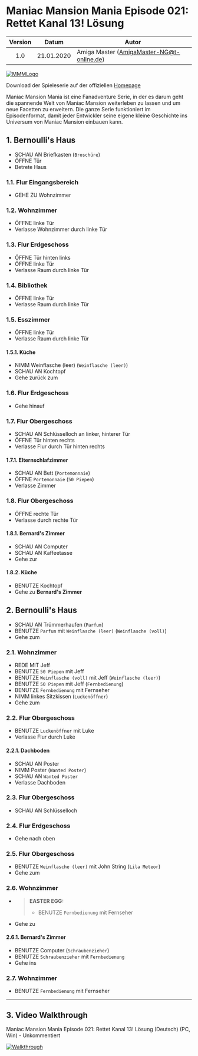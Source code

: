 # Maniac Mansion Mania Episode 021: Rettet Kanal 13! Lösung

| Version | Datum      | Autor                                     |
|:-------:|------------|-------------------------------------------|
|  1.0    | 21.01.2020 | Amiga Master (AmigaMaster-NG@t-online.de) |

[![MMMLogo](https://www.maniac-mansion-mania.com/banner/banner.png)](https://www.maniac-mansion-mania.com)

Download der Spieleserie auf der offiziellen [Homepage](https://www.maniac-mansion-mania.com)

Maniac Mansion Mania ist eine Fanadventure Serie, in der es darum geht die spannende Welt von Maniac Mansion weiterleben zu lassen und um neue Facetten zu erweitern. Die ganze Serie funktioniert im Episodenformat, damit jeder Entwickler seine eigene kleine Geschichte ins Universum von Maniac Mansion einbauen kann.

## 1. Bernoulli's Haus

- SCHAU AN Briefkasten (`Broschüre`)
- ÖFFNE Tür
- Betrete Haus

### 1.1. Flur Eingangsbereich

- GEHE ZU Wohnzimmer

### 1.2. Wohnzimmer

- ÖFFNE linke Tür
- Verlasse Wohnzimmer durch linke Tür

### 1.3. Flur Erdgeschoss

- ÖFFNE Tür hinten links
- ÖFFNE linke Tür
- Verlasse Raum durch linke Tür

### 1.4. Bibliothek

- ÖFFNE linke Tür
- Verlasse Raum durch linke Tür

### 1.5. Esszimmer

- ÖFFNE linke Tür
- Verlasse Raum durch linke Tür

#### 1.5.1. Küche

- NIMM Weinflasche (leer) (`Weinflasche (leer)`)
- SCHAU AN Kochtopf
- Gehe zurück zum

### 1.6. Flur Erdgeschoss

- Gehe hinauf

### 1.7. Flur Obergeschoss

- SCHAU AN Schlüsselloch an linker, hinterer Tür
- ÖFFNE Tür hinten rechts
- Verlasse Flur durch Tür hinten rechts

#### 1.7.1. Elternschlafzimmer

- SCHAU AN Bett (`Portemonnaie`)
- ÖFFNE `Portemonnaie` (`50 Piepen`)
- Verlasse Zimmer

### 1.8. Flur Obergeschoss

- ÖFFNE rechte Tür
- Verlasse durch rechte Tür

#### 1.8.1. Bernard's Zimmer

- SCHAU AN Computer
- SCHAU AN Kaffeetasse
- Gehe zur

#### 1.8.2. Küche

- BENUTZE Kochtopf
- Gehe zu **Bernard's Zimmer**

## 2. Bernoulli's Haus

- SCHAU AN Trümmerhaufen (`Parfum`)
- BENUTZE `Parfum` mit `Weinflasche (leer)` (`Weinflasche (voll)`)
- Gehe zum

### 2.1. Wohnzimmer

- REDE MIT Jeff
- BENUTZE `50 Piepen` mit Jeff
- BENUTZE `Weinflasche (voll)` mit Jeff (`Weinflasche (leer)`)
- BENUTZE `50 Piepen` mit Jeff (`Fernbedienung`)
- BENUTZE `Fernbedienung` mit Fernseher
- NIMM linkes Sitzkissen (`Luckenöffner`)
- Gehe zum

### 2.2. Flur Obergeschoss

- BENUTZE `Luckenöffner` mit Luke
- Verlasse Flur durch Luke

#### 2.2.1. Dachboden

- SCHAU AN Poster
- NIMM Poster (`Wanted Poster`)
- SCHAU AN `Wanted Poster`
- Verlasse Dachboden

### 2.3. Flur Obergeschoss

- SCHAU AN Schlüsselloch

### 2.4. Flur Erdgeschoss

- Gehe nach oben

### 2.5. Flur Obergeschoss

- BENUTZE `Weinflasche (leer)` mit John String (`Lila Meteor`)
- Gehe zum

### 2.6. Wohnzimmer

- >**EASTER EGG:**
  >- BENUTZE `Fernbedienung` mit Fernseher
- Gehe zu

#### 2.6.1. Bernard's Zimmer

- BENUTZE Computer (`Schraubenzieher`)
- BENUTZE `Schraubenzieher` mit `Fernbedienung`
- Gehe ins

### 2.7. Wohnzimmer

- BENUTZE `Fernbedienung` mit Fernseher

--------------------------------------------------------------------------------

## 3. Video Walkthrough

Maniac Mansion Mania Episode 021: Rettet Kanal 13! Lösung (Deutsch) (PC, Win) - Unkommentiert

[![Walkthrough](https://img.youtube.com/vi/r_mg9sjCSnY/0.jpg)](https://www.youtube.com/watch?v=r_mg9sjCSnY)
